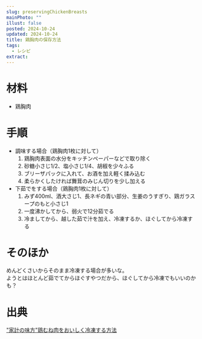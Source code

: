 ```yaml
---
slug: preservingChickenBreasts
mainPhoto: ""
illust: false
posted: 2024-10-24
updated: 2024-10-24
title: 鶏胸肉の保存方法
tags:
  - レシピ
extract:
---
```

# 材料

- 鶏胸肉


# 手順

- 調味する場合（鶏胸肉1枚に対して）
  1. 鶏胸肉表面の水分をキッチンペーパーなどで取り除く
  2. 砂糖小さじ1/2、塩小さじ1/4、胡椒を少々ふる
  3. ブリーザパックに入れて、お酒を加え軽く揉み込む
  4. 柔らかくしたければ舞茸のみじん切りを少し加える
- 下茹でをする場合（鶏胸肉1枚に対して）
  1. みず400ml、酒大さじ1、長ネギの青い部分、生姜のうすぎり、鶏ガラスープのもと小さじ1
  2. 一度沸かしてから、弱火で12分茹でる
  3. 冷ましてから、越した茹で汁を加え、冷凍するか、ほぐしてから冷凍する


# そのほか

めんどくさいからそのまま冷凍する場合が多いな。  
ようとはほとんど茹でてからほぐすやつだから、ほぐしてから冷凍でもいいのかも？

# 出典

["家計の味方"鶏むね肉をおいしく冷凍する方法](https://toyokeizai.net/articles/-/831290?page=4)
